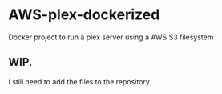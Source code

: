 # AWS-plex-dockerized
Docker project to run a plex server using a AWS S3 filesystem

## WIP. 
I still need to add the files to the repository. 
